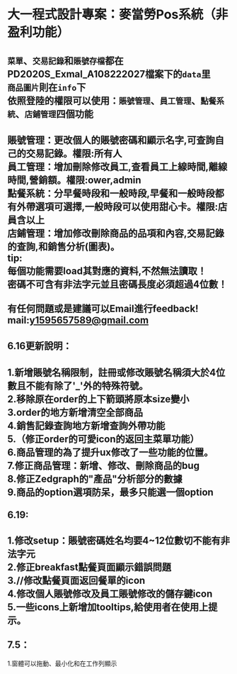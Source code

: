 大一程式設計專案：麥當勞Pos系統（非盈利功能）
==

`菜單`、`交易記錄`和`賬號存檔`都在PD2020S_Exmal_A108222027檔案下的`data`里<br>
`商品圖片`則在`info`下<br>
依照登陸的權限可以使用：`賬號管理`、`員工管理`、`點餐系統`、`店鋪管理`四個功能<br>
------------
賬號管理：更改個人的賬號密碼和顯示名字,可查詢自己的交易記錄。權限:所有人<br>
員工管理：增加刪除修改員工,查看員工上線時間,離線時間,營銷額。權限:ower,admin<br>
點餐系統：分早餐時段和一般時段,早餐和一般時段都有外帶選項可選擇,一般時段可以使用甜心卡。權限:店員含以上<br>
店鋪管理：增加修改刪除商品的品項和內容,交易記錄的查詢,和銷售分析(圖表)。<br>
tip:<br>
每個功能需要load其對應的資料,不然無法讀取！<br>
密碼不可含有非法字元並且密碼長度必須超過4位數！<br>
<br>
有任何問題或是建議可以Email進行feedback!<br>
mail:y1595657589@gmail.com<br>
--------------------------------
6.16更新說明：<br>
--
1.新增賬號名稱限制，註冊或修改賬號名稱須大於4位數且不能有除了'_'外的特殊符號。<br>
2.移除原在order的上下箭頭將原本size變小<br>
3.order的地方新增清空全部商品<br>
4.銷售記錄查詢地方新增查詢外帶功能<br>
5.（修正order的可愛icon的返回主菜單功能）<br>
6.商品管理的為了提升ux修改了一些功能的位置。<br>
7.修正商品管理：新增、修改、刪除商品的bug<br>
8.修正Zedgraph的"產品"分析部分的數據<br>
9.商品的option選項防呆，最多只能選一個option <br>
<br>
6.19:
--
1.修改setup：賬號密碼姓名均要4~12位數切不能有非法字元<br>
2.修正breakfast點餐頁面顯示錯誤問題<br>
3.//修改點餐頁面返回餐單的icon<br>
4.修改個人賬號修改及員工賬號修改的儲存鍵icon<br>
5.一些icons上新增加tooltips,給使用者在使用上提示。<br>
<br>
7.5：
--
1.窗體可以拖動、最小化和在工作列顯示<br>
